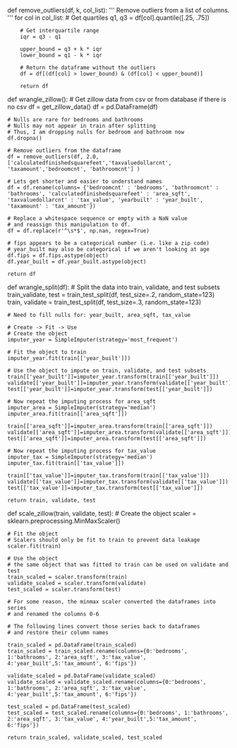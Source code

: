 




def remove_outliers(df, k, col_list):
    '''
    Remove outliers from a list of columns.
    '''
    for col in col_list:
        # Get quartiles
        q1, q3 = df[col].quantile([.25, .75])
        
        # Get interquartile range
        iqr = q3 - q1
        
        upper_bound = q3 + k * iqr
        lower_bound = q1 - k * iqr
        
        # Return the dataframe without the outliers
        df = df[(df[col] > lower_bound) & (df[col] < upper_bound)]
        
        return df



def wrangle_zillow():
    # Get zillow data from csv or from database if there is no csv
    df = get_zillow_data()
    df = pd.DataFrame(df)

    # Nulls are rare for bedrooms and bathrooms
    # Nulls may not appear in train after splitting
    # Thus, I am dropping nulls for bedroom and bathroom now
    df.dropna()
    
    # Remove outliers from the dataframe
    df = remove_outliers(df, 2.0, ['calculatedfinishedsquarefeet','taxvaluedollarcnt', 'taxamount','bedroomcnt', 'bathroomcnt'] )
    
    # Lets get shorter and easier to understand names
    df = df.rename(columns= {'bedroomcnt' : 'bedrooms', 'bathroomcnt' : 'bathrooms', 'calculatedfinishedsquarefeet' : 'area_sqft', 'taxvaluedollarcnt' : 'tax_value', 'yearbuilt' : 'year_built', 'taxamount' : 'tax_amount'})

    # Replace a whitespace sequence or empty with a NaN value 
    # and reassign this manipulation to df.
    df = df.replace(r'^\s*$', np.nan, regex=True)

    # fips appears to be a categorical number (i.e. like a zip code)
    # year_built may also be categorical if we aren't looking at age
    df.fips = df.fips.astype(object)
    df.year_built = df.year_built.astype(object)
    
    return df



def wrangle_split(df):
    # Split the data into train, validate, and test subsets
    train_validate, test = train_test_split(df, test_size=.2, random_state=123)
    train, validate = train_test_split(df, test_size=.3, random_state=123)
    
    # Need to fill nulls for: year_built, area_sqft, tax_value

    # Create -> Fit -> Use
    # Create the object
    imputer_year = SimpleImputer(strategy='most_frequent')

    # Fit the object to train
    imputer_year.fit(train[['year_built']])

    # Use the object to impute on train, validate, and test subsets
    train[['year_built']]=imputer_year.transform(train[['year_built']])
    validate[['year_built']]=imputer_year.transform(validate[['year_built']])
    test[['year_built']]=imputer_year.transform(test[['year_built']])

    # Now repeat the imputing process for area_sqft
    imputer_area = SimpleImputer(strategy='median')
    imputer_area.fit(train[['area_sqft']])

    train[['area_sqft']]=imputer_area.transform(train[['area_sqft']])
    validate[['area_sqft']]=imputer_area.transform(validate[['area_sqft']])
    test[['area_sqft']]=imputer_area.transform(test[['area_sqft']])

    # Now repeat the imputing process for tax_value
    imputer_tax = SimpleImputer(strategy='median')
    imputer_tax.fit(train[['tax_value']])

    train[['tax_value']]=imputer_tax.transform(train[['tax_value']])
    validate[['tax_value']]=imputer_tax.transform(validate[['tax_value']])
    test[['tax_value']]=imputer_tax.transform(test[['tax_value']])
    
    return train, validate, test



def scale_zillow(train, validate, test):
    # Create the object
    scaler = sklearn.preprocessing.MinMaxScaler()

    # Fit the object
    # Scalers should only be fit to train to prevent data leakage
    scaler.fit(train)

    # Use the object
    # the same object that was fitted to train can be used on validate and test
    train_scaled = scaler.transform(train)
    validate_scaled = scaler.transform(validate)
    test_scaled = scaler.transform(test)

    # For some reason, the minmax scaler converted the dataframes into series
    # and renamed the columns 0-6

    # The following lines convert those series back to dataframes 
    # and restore their column names

    train_scaled = pd.DataFrame(train_scaled)
    train_scaled = train_scaled.rename(columns={0:'bedrooms', 1:'bathrooms', 2:'area_sqft', 3:'tax_value', 4:'year_built',5:'tax_amount', 6:'fips'})

    validate_scaled = pd.DataFrame(validate_scaled)
    validate_scaled = validate_scaled.rename(columns={0:'bedrooms', 1:'bathrooms', 2:'area_sqft', 3:'tax_value', 4:'year_built',5:'tax_amount', 6:'fips'})

    test_scaled = pd.DataFrame(test_scaled)
    test_scaled = test_scaled.rename(columns={0:'bedrooms', 1:'bathrooms', 2:'area_sqft', 3:'tax_value', 4:'year_built',5:'tax_amount', 6:'fips'})

    return train_scaled, validate_scaled, test_scaled
